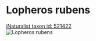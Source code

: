 
Lopheros rubens
===============
  
[iNaturalist taxon id: 521422](https://www.inaturalist.org/taxa/521422)  
![Lopheros rubens](https://inaturalist-open-data.s3.amazonaws.com/photos/42510188/medium.jpeg)